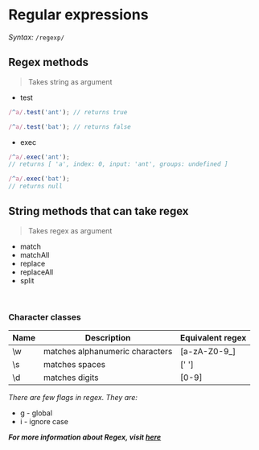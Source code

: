 # Regular expressions

*Syntax:*
`/regexp/`

## Regex methods
> Takes string as argument
* test
```js
/^a/.test('ant'); // returns true

/^a/.test('bat'); // returns false
```
* exec

```js
/^a/.exec('ant'); 
// returns [ 'a', index: 0, input: 'ant', groups: undefined ]

/^a/.exec('bat'); 
// returns null
```

## String methods that can take regex
> Takes regex as argument
* match
* matchAll
* replace
* replaceAll
* split

<br>

### __Character classes__

Name|Description|Equivalent regex
--|--|--
\w|matches alphanumeric characters|[a-zA-Z0-9_]
\s|matches spaces|[' ']
\d|matches digits|[0-9]

*There are few flags in regex. They are:*
  * g - global
  * i - ignore case

***For more information about Regex, visit [here](https://docs.google.com/document/d/1R-EfIjLGiMGe91FYXAul_2zyrFa8Gw3FWq1Z0hPw3pI/edit#heading=h.afldr3ggtdha)***
